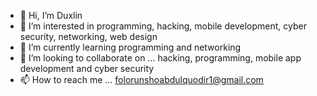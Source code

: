 - 👋 Hi, I’m Duxlin
- 👀 I’m interested in programming, hacking, mobile development, cyber security, networking, web design
- 🌱 I’m currently learning programming and networking
- 💞️ I’m looking to collaborate on ... hacking, programming, mobile app development and cyber security
- 📫 How to reach me ... folorunshoabdulquodir1@gmail.com

<!---
Duxlin/Duxlin is a ✨ special ✨ repository because its `README.md` (this file) appears on your GitHub profile.
You can click the Preview link to take a look at your changes.
--->
